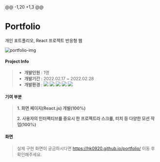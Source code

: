 @@ -1,20 +1,3 @@
# Portfolio
개인 포트폴리오, React 프로젝트 반응형 웹 

![portfolio-img](https://user-images.githubusercontent.com/75876034/156546035-11e5c6c2-a4f9-4cab-a37a-5f1b56e14faf.png)

#### Project Info 
> * **개발인원** : 1명  
> * **개발기간** : 2022.02.17 ~ 2022.02.28  
> * **개발환경** : 
    <span><img src="https://img.shields.io/badge/react-61DAFB?style=flat&logo=react&logoColor=white"/></span>
    <span><img src="https://img.shields.io/badge/CSS-1572b6?style=flat&logo=css3&logoColor=white"/></span>
    <span><img src="https://img.shields.io/badge/jQuery-0769ad?style=flat&logo=jquery&logoColor=white"/></span>
    <span><img src="https://img.shields.io/badge/Git-f05032?style=flat&logo=git&logoColor=white"/></span>
    <span><img src="https://img.shields.io/badge/GitHub-181717?style=flat&logo=github&logoColor=white"/></span>
#### 기여 부분
>   **1. 화면 페이지(React.js) 개발(100%)**   
>
>   **2. 사용자의 인터랙티브를 중요시 한 프로젝트라 스크롤, 터치 등 다양한 모션 작업(100%)**    
#### 화면
> 실제 구현 화면이 궁금하시다면 https://hk0920.github.io/portfolio/ 이동 후 확인해주세요.
